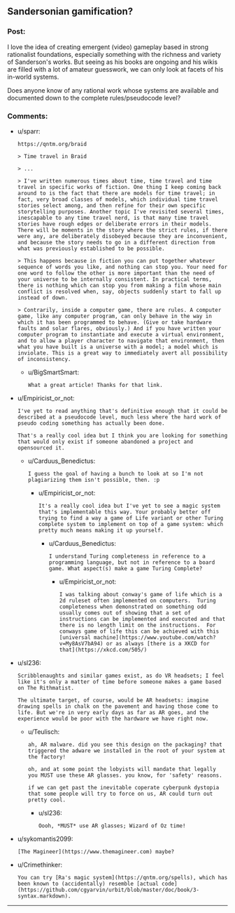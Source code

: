 ## Sandersonian gamification?

### Post:

I love the idea of creating emergent (video) gameplay based in strong rationalist foundations, especially something with the richness and variety of Sanderson's works. But seeing as his books are ongoing and his wikis are filled with a lot of amateur guesswork, we can only look at facets of his in-world systems. 

Does anyone know of any rational work whose systems are available and documented down to the complete rules/pseudocode level?

### Comments:

- u/sparr:
  ```
  https://qntm.org/braid

  > Time travel in Braid

  > ...

  > I've written numerous times about time, time travel and time travel in specific works of fiction. One thing I keep coming back around to is the fact that there are models for time travel; in fact, very broad classes of models, which individual time travel stories select among, and then refine for their own specific storytelling purposes. Another topic I've revisited several times, inescapable to any time travel nerd, is that many time travel stories have rough edges or deliberate errors in their models. There will be moments in the story where the strict rules, if there were any, are deliberately disobeyed because they are inconvenient, and because the story needs to go in a different direction from what was previously established to be possible.

  > This happens because in fiction you can put together whatever sequence of words you like, and nothing can stop you. Your need for one word to follow the other is more important than the need of your universe to be internally consistent. In practical terms, there is nothing which can stop you from making a film whose main conflict is resolved when, say, objects suddenly start to fall up instead of down.

  > Contrarily, inside a computer game, there are rules. A computer game, like any computer program, can only behave in the way in which it has been programmed to behave. (Give or take hardware faults and solar flares, obviously.) And if you have written your computer program to instantiate and execute a virtual environment, and to allow a player character to navigate that environment, then what you have built is a universe with a model; a model which is inviolate. This is a great way to immediately avert all possibility of inconsistency.
  ```

  - u/BigSmartSmart:
    ```
    What a great article! Thanks for that link.
    ```

- u/Empiricist_or_not:
  ```
  I've yet to read anything that's definitive enough that it could be described at a pseudocode level, much less where the hard work of pseudo coding something has actually been done.

  That's a really cool idea but I think you are looking for something that would only exist if someone abandoned a project and opensourced it.
  ```

  - u/Carduus_Benedictus:
    ```
    I guess the goal of having a bunch to look at so I'm not plagiarizing them isn't possible, then. :p
    ```

    - u/Empiricist_or_not:
      ```
      It's a really cool idea but I've yet to see a magic system that's implementable this way. Your probably better off trying to find a way a game of Life variant or other Turing complete system to implement on top of a game system: which pretty much means making it up yourself.
      ```

      - u/Carduus_Benedictus:
        ```
        I understand Turing completeness in reference to a programming language, but not in reference to a board game. What aspect(s) make a game Turing Complete?
        ```

        - u/Empiricist_or_not:
          ```
          I was talking about conway's game of life which is a 2d ruleset often implemented on computers.  Turing completeness when demonstrated on something odd usually comes out of showing that a set of instructions can be implemented and executed and that there is no length limit on the instructions.  For conways game of life this can be achieved with this [universal machine](https://www.youtube.com/watch?v=My8AsV7bA94) or as always [there is a XKCD for that](https://xkcd.com/505/)
          ```

- u/sl236:
  ```
  Scribblenaughts and similar games exist, as do VR headsets; I feel like it's only a matter of time before someone makes a game based on The Rithmatist.

  The ultimate target, of course, would be AR headsets: imagine drawing spells in chalk on the pavement and having those come to life. But we're in very early days as far as AR goes, and the experience would be poor with the hardware we have right now.
  ```

  - u/Teulisch:
    ```
    ah, AR malware. did you see this design on the packaging? that triggered the adware we installed in the root of your system at the factory! 

    oh, and at some point the lobyists will mandate that legally you MUST use these AR glasses. you know, for 'safety' reasons. 

    if we can get past the inevitable coperate cyberpunk dystopia that some people will try to force on us, AR could turn out pretty cool.
    ```

    - u/sl236:
      ```
      Oooh, *MUST* use AR glasses; Wizard of Oz time!
      ```

- u/sykomantis2099:
  ```
  [The Magineer](https://www.themagineer.com) maybe?
  ```

- u/Crimethinker:
  ```
  You can try [Ra's magic system](https://qntm.org/spells), which has been known to (accidentally) resemble [actual code](https://github.com/cgyarvin/urbit/blob/master/doc/book/3-syntax.markdown).
  ```

---


